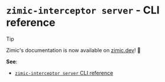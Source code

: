 # `zimic-interceptor server` - CLI reference

> [!TIP]
>
> Zimic's documentation is now available on [zimic.dev](https://zimic.dev)! :tada:

**See**:

- [`zimic-interceptor server` CLI reference](https://zimic.dev/docs/interceptor/cli/server)

